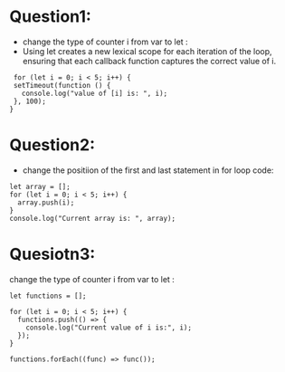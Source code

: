 # Question1:
- change the type of counter i from var to let : 
- Using let creates a new lexical scope for each iteration of the loop, ensuring that each callback function captures the correct value of i.
 ```
  for (let i = 0; i < 5; i++) {
  setTimeout(function () {
    console.log("value of [i] is: ", i);
  }, 100);
}
  ```


# Question2:
- change the positiion of the first and last statement in for loop code:
```
let array = [];
for (let i = 0; i < 5; i++) {
  array.push(i);
}
console.log("Current array is: ", array);
```

# Quesiotn3:
change the type of counter i from var to let : 
```
let functions = [];

for (let i = 0; i < 5; i++) {
  functions.push(() => {
    console.log("Current value of i is:", i);
  });
}

functions.forEach((func) => func());
```
